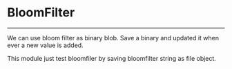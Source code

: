 # BloomFilter
___________________
We can use bloom filter as binary blob.
Save a binary and updated it when ever a new value is added.

This module just test bloomfiler by saving bloomfilter string as file object.



